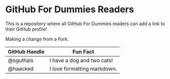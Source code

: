 # GitHub For Dummies Readers
This is a repository where all GitHub For Dummies readers can add a link to their GitHub profile!

Making a change from a Fork.

GitHub Handle | Fun Fact
------------- | ---------------------------
@sguthals     | I have a dog and two cats!
@haacked      | I love formatting markdown.
